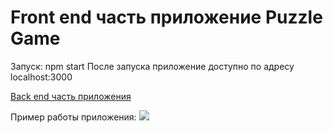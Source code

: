 # Front end  часть приложение Puzzle Game

Запуск: npm start
После запуска приложение доступно по адресу localhost:3000

[Back end часть приложения](https://github.com/airoson/puzzles-backend)

Пример работы приложения:
![](https://github.com/airoson/puzzles-frontend/blob/master/sample_usage.gif)
